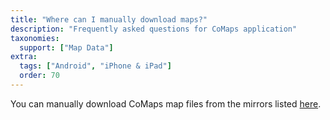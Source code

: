```yaml
---
title: "Where can I manually download maps?"
description: "Frequently asked questions for CoMaps application"
taxonomies:
  support: ["Map Data"]
extra:
  tags: ["Android", "iPhone & iPad"]
  order: 70
---
```


You can manually download CoMaps map files from the mirrors listed [here](https://cdn.comaps.app/mirrors/).
